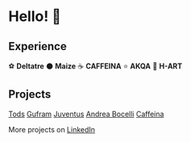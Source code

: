 
# Hello! 👋

## Experience

⚽ **Deltatre**
⚫ **Maize**
☕ **CAFFEINA**
⭐ **AKQA**
 🖤 **H-ART**

## Projects

[Tods](https://nocode.tods.com/siliconvalley/)
[Gufram](https://gufram.com)
[Juventus](https://www.juventus.com/) 
[Andrea Bocelli](https://www.andreabocelli.com/) 
[Caffeina](https://caffeina.com/) 

More projects on [LinkedIn](https://www.linkedin.com/in/nicholasruggeri/)


